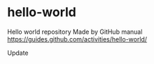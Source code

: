 # hello-world
Hello world repository
Made by GitHub manual https://guides.github.com/activities/hello-world/

Update

